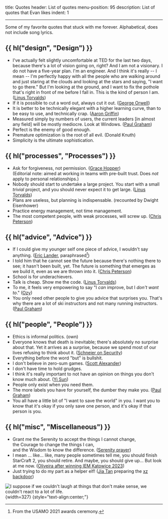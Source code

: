 title: Quotes
header: List of quotes
menu-position: 95
description: List of quotes that Evan likes
indent: 1

---

Some of my favorite quotes that stuck with me forever.
Alphabetical, does not include song lyrics.

## {{ hl("design", "Design") }}

- I've actually felt slightly uncomfortable at TED for the last two days,
  because there's a lot of vision going on, right? And I am not a visionary.
  I do not have a five-year plan. I'm an engineer. And I think it's really --
  I mean -- I'm perfectly happy with all the people who are walking around and
  just staring at the clouds and looking at the stars and saying,
  "I want to go there." But I'm looking at the ground, and I want to fix
  the pothole that's right in front of me before I fall in.
  This is the kind of person I am.
  ([Linus Torvalds](https://en.wikiquote.org/wiki/Linus_Torvalds))
- If it is possible to cut a word out, always cut it out.
  ([George Orwell](https://sites.duke.edu/scientificwriting/orwells-6-rules/))
- It is better to be technically elegant with a higher learning curve,
  than to be easy to use, and technically crap.
  ([Aaron Griffin](https://bugs.archlinux.org/task/43302))
- Measured simply by numbers of users, the current leaders [in almost any field]
  will be mostly mediocre. Look at Windows.
  ([Paul Graham](http://www.paulgraham.com/icadmore.html))
- Perfect is the enemy of good enough.
- Premature optimization is the root of all evil. (Donald Knuth)
- Simplicity is the ultimate sophistication.

## {{ hl("processes", "Processes") }}

- Ask for forgiveness, not permission.
  ([Grace Hopper](https://en.wikiquote.org/wiki/Grace_Hopper))<br />
  (Editorial note: aimed at working in teams with pre-built trust.
  Does _not_ apply to personal relationships.)
- Nobody should start to undertake a large project.
  You start with a small _trivial_ project,
  and you should never expect it to get large.
  ([Linus Torvalds](https://en.wikiquote.org/wiki/Linus_Torvalds))
- Plans are useless, but planning is indispensable.
  (recounted by Dwight Eisenhower)
- Practice energy management, not time management.
- The most competent people, with weak processes, will screw up.
  ([Chris Peterson](https://mitadmissions.org/blogs/author/petey/))

## {{ hl("advice", "Advice") }}

- If I could give my younger self one piece of advice,
  I wouldn't say anything.
  ([Eric Lander](https://en.wikipedia.org/wiki/Eric_Lander), paraphrased[^lander])
- I told him that he cannot see the future
  because there's nothing there to see; it hasn't been built, yet.
  The future is something that emerges as we build it,
  even as we are thrown into it.
  ([Chris Peterson](https://mitadmissions.org/blogs/entry/choosing-to-become-yourself/))
- School is for underachievers.
- Talk is cheap. Show me the code.
  ([Linus Torvalds](http://lkml.org/lkml/2000/8/25/132))
- To me, it feels very empowering to say "I _can_ improve, but I _don't want to_."
  ([Ozy](https://thingofthings.wordpress.com/2016/07/26/two-corollaries-to-growth-mindset/))
- You only need other people to give you advice that surprises you.
  That's why there are a lot of ski instructors and not many running instructors.
  ([Paul Graham](http://paulgraham.com/before.html))

## {{ hl("people", "People") }}

- Ethics is informal politics. (own)
- Everyone knows that death is inevitable;
  there's absolutely no surprise about that.
  Yet it arrives as a surprise,
  because we spend most of our lives refusing to think about it.
  ([Schneier on Security](https://www.schneier.com/blog/archives/2023/06/snowden-ten-years-later.html))
- Everything before the word "but" is bullshit.
- I don't believe in zero-sum games.
  ([Scott Alexander](https://slatestarcodex.com/2015/01/01/untitled/))
- I don't have time to hold grudges.
- I think it's really important to not have an opinion
  on things you don't know much about.
  ([Yi Sun](http://yisun.io/))
- People only exist when you need them.
- The more labels you have for yourself, the dumber they make you.
  ([Paul Graham](http://paulgraham.com/identity.html))
- You all have a little bit of "I want to save the world" in you.
  I want you to know that it's okay if you only save one person,
  and it's okay if that person is you.

## {{ hl("misc", "Miscellaneous") }}

- Grant me the Serenity to accept the things I cannot change,<br />
  the Courage to change the things I can,<br />
  and the Wisdom to know the difference.
  ([Serenity prayer](https://en.wikipedia.org/wiki/Serenity_Prayer))
- I mean ... like... like, many people sometimes tell me, you should
  finish StarCraft 2, you should retire. And maybe, you should give up...
  But look at me now.
  ([Oliveira after winning IEM Katowice 2023](https://www.youtube.com/watch?v=SknnGr_-KuI&t=35664s))
- Just trying to do my part as a helper elf!
  ([Jia Tan](https://www.mail-archive.com/xz-devel@tukaani.org/msg00518.html)
  preparing the [xz backdoor](https://en.wikipedia.org/wiki/XZ_Utils_backdoor))

[^lander]: From the USAMO 2021 awards ceremony.

![I suppose if we couldn't laugh at things that don't make sense,
we couldn't react to a lot of life.](static/calvin-hobbes-life.jpg){width=327}
{style="text-align:center;"}
